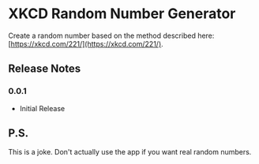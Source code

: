 # XKCD Random Number Generator

Create a random number based on the method described here: [https://xkcd.com/221/](https://xkcd.com/221/).

## Release Notes

### 0.0.1

* Initial Release

## P.S.

This is a joke. Don't actually use the app if you want real random numbers.
